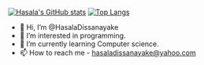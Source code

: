 [![Hasala's GitHub stats](https://github-readme-stats.vercel.app/api?username=HasalaDissanayake&hide=prs&show_icons=true&theme=radical)](https://github.com/anuraghazra/github-readme-stats)
[![Top Langs](https://github-readme-stats.vercel.app/api/top-langs/?username=HasalaDissanayake&layout=compact&theme=radical)](https://github.com/anuraghazra/github-readme-stats)




- 👋 Hi, I’m @HasalaDissanayake
- 👀 I’m interested in programming.
- 🌱 I’m currently learning Computer science.
- 📫 How to reach me - hasaladissanayake@yahoo.com

<!---
HasalaDissanayake/HasalaDissanayake is a ✨ special ✨ repository because its `README.md` (this file) appears on your GitHub profile.
You can click the Preview link to take a look at your changes.
--->
